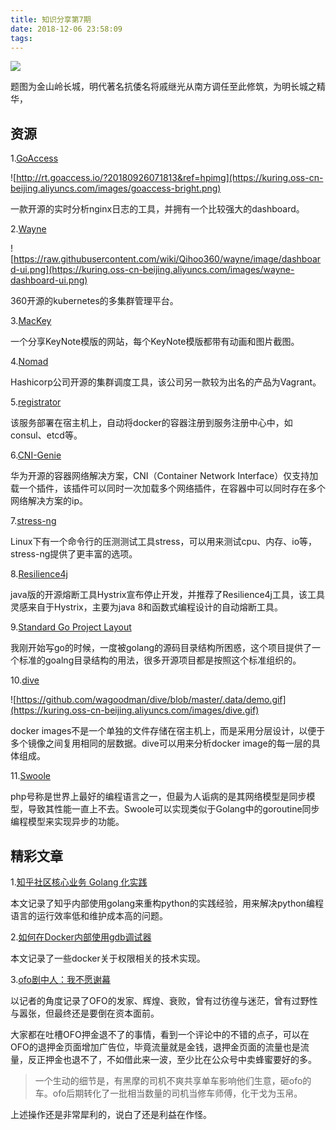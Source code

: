 ```yaml
---
title: 知识分享第7期
date: 2018-12-06 23:58:09
tags:
---
```


![](https://kuring.oss-cn-beijing.aliyuncs.com/images/jinshanling.jpeg)

题图为金山岭长城，明代著名抗倭名将戚继光从南方调任至此修筑，为明长城之精华，

## 资源

1.[GoAccess](https://goaccess.io/)

![http://rt.goaccess.io/?20180926071813&ref=hpimg](https://kuring.oss-cn-beijing.aliyuncs.com/images/goaccess-bright.png)

一款开源的实时分析nginx日志的工具，并拥有一个比较强大的dashboard。

2.[Wayne](https://github.com/Qihoo360/wayne)

![https://raw.githubusercontent.com/wiki/Qihoo360/wayne/image/dashboard-ui.png](https://kuring.oss-cn-beijing.aliyuncs.com/images/wayne-dashboard-ui.png)

360开源的kubernetes的多集群管理平台。

3.[MacKey](http://www.mackeynote.com/)

一个分享KeyNote模版的网站，每个KeyNote模版都带有动画和图片截图。

4.[Nomad](https://github.com/hashicorp/nomad)

Hashicorp公司开源的集群调度工具，该公司另一款较为出名的产品为Vagrant。

5.[registrator](https://github.com/gliderlabs/registrator)

该服务部署在宿主机上，自动将docker的容器注册到服务注册中心中，如consul、etcd等。

6.[CNI-Genie](https://github.com/Huawei-PaaS/CNI-Genie)

华为开源的容器网络解决方案，CNI（Container Network Interface）仅支持加载一个插件，该插件可以同时一次加载多个网络插件，在容器中可以同时存在多个网络解决方案的ip。

7.[stress-ng](http://manpages.ubuntu.com/manpages/bionic/man1/stress-ng.1.html)

Linux下有一个命令行的压测测试工具stress，可以用来测试cpu、内存、io等，stress-ng提供了更丰富的选项。

8.[Resilience4j](https://github.com/resilience4j/resilience4j)

java版的开源熔断工具Hystrix宣布停止开发，并推荐了Resilience4j工具，该工具灵感来自于Hystrix，主要为java 8和函数式编程设计的自动熔断工具。

9.[Standard Go Project Layout](https://github.com/golang-standards/project-layout)

我刚开始写go的时候，一度被golang的源码目录结构所困惑，这个项目提供了一个标准的goalng目录结构的用法，很多开源项目都是按照这个标准组织的。

10.[dive](https://github.com/wagoodman/dive)

![https://github.com/wagoodman/dive/blob/master/.data/demo.gif](https://kuring.oss-cn-beijing.aliyuncs.com/images/dive.gif)

docker images不是一个单独的文件存储在宿主机上，而是采用分层设计，以便于多个镜像之间复用相同的层数据。dive可以用来分析docker image的每一层的具体组成。

11.[Swoole](https://www.swoole.com/)

php号称是世界上最好的编程语言之一，但最为人诟病的是其网络模型是同步模型，导致其性能一直上不去。Swoole可以实现类似于Golang中的goroutine同步编程模型来实现异步的功能。

## 精彩文章

1.[知乎社区核心业务 Golang 化实践](https://mp.weixin.qq.com/s?__biz=MzAwMDU1MTE1OQ==&mid=2653550448&idx=1&sn=e2ab178782f3fc1a6423f44c5b71afe3&chksm=813a66e8b64deffeec07664c15a315eb570ece4a3415f6ab06b4e9a15e4608dbd9838d5af071&mpshare=1&scene=1&srcid=1204G7pzjRvrQz0iFiDeYUfx%23rd)

本文记录了知乎内部使用golang来重构python的实践经验，用来解决python编程语言的运行效率低和维护成本高的问题。

2.[如何在Docker内部使用gdb调试器](https://mp.weixin.qq.com/s?__biz=MzI0NjI4MDg5MQ==&mid=2715292188&idx=1&sn=2b7f26203aa594027550e324460bc901&chksm=cd6d15c8fa1a9cde757868fd34c8336433c4877d3e7689ed0a2bd90eb1ef6271bda97aa3bb03&mpshare=1&scene=1&srcid=12045vIwpmKLu97HvFOssitt%23rd)

本文记录了一些docker关于权限相关的技术实现。

3.[ofo剧中人：我不愿谢幕](https://mp.weixin.qq.com/s?__biz=MzA3NDI0ODMzMw==&mid=2651302666&idx=1&sn=1ada632809e5c2a3895214a3590e5a0c&chksm=84f1b2e8b3863bfea2dfa0868e930ed3cf2b3f0860aeec5b8bbc2f6e0e73a20c7670b3bfc93f&mpshare=1&scene=1&srcid=1206BiRCjxkExnHMuFyQX0JM%23rd)

以记者的角度记录了OFO的发家、辉煌、衰败，曾有过彷徨与迷茫，曾有过野性与嚣张，但最终还是要倒在资本面前。

大家都在吐槽OFO押金退不了的事情，看到一个评论中的不错的点子，可以在OFO的退押金页面增加广告位，毕竟流量就是金钱，退押金页面的流量也是流量，反正押金也退不了，不如借此来一波，至少比在公众号中卖蜂蜜要好的多。

> 一个生动的细节是，有黑摩的司机不爽共享单车影响他们生意，砸ofo的车。ofo后期转化了一批相当数量的司机当修车师傅，化干戈为玉帛。

上述操作还是非常犀利的，说白了还是利益在作怪。

